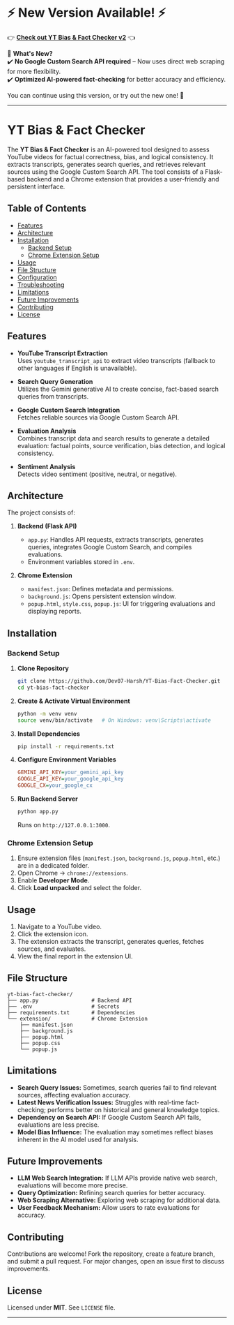 # ⚡ New Version Available! ⚡

👉 **[Check out YT Bias & Fact Checker v2](https://github.com/Dev07-Harsh/YT-Bias-Fact-Checker-v2)** 👈  

🔹 **What's New?**  
✔️ **No Google Custom Search API required** – Now uses direct web scraping for more flexibility.  
✔️ **Optimized AI-powered fact-checking** for better accuracy and efficiency.  

You can continue using this version, or try out the new one! 🚀  

---
# YT Bias & Fact Checker

The **YT Bias & Fact Checker** is an AI-powered tool designed to assess YouTube videos for factual correctness, bias, and logical consistency. It extracts transcripts, generates search queries, and retrieves relevant sources using the Google Custom Search API. The tool consists of a Flask-based backend and a Chrome extension that provides a user-friendly and persistent interface.

## Table of Contents

- [Features](#features)
- [Architecture](#architecture)
- [Installation](#installation)
  - [Backend Setup](#backend-setup)
  - [Chrome Extension Setup](#chrome-extension-setup)
- [Usage](#usage)
- [File Structure](#file-structure)
- [Configuration](#configuration)
- [Troubleshooting](#troubleshooting)
- [Limitations](#limitations)
- [Future Improvements](#future-improvements)
- [Contributing](#contributing)
- [License](#license)

## Features

- **YouTube Transcript Extraction**\
  Uses `youtube_transcript_api` to extract video transcripts (fallback to other languages if English is unavailable).

- **Search Query Generation**\
  Utilizes the Gemini generative AI to create concise, fact-based search queries from transcripts.

- **Google Custom Search Integration**\
  Fetches reliable sources via Google Custom Search API.

- **Evaluation Analysis**\
  Combines transcript data and search results to generate a detailed evaluation: factual points, source verification, bias detection, and logical consistency.

- **Sentiment Analysis**\
  Detects video sentiment (positive, neutral, or negative).

## Architecture

The project consists of:

1. **Backend (Flask API)**

   - `app.py`: Handles API requests, extracts transcripts, generates queries, integrates Google Custom Search, and compiles evaluations.
   - Environment variables stored in `.env`.

2. **Chrome Extension**

   - `manifest.json`: Defines metadata and permissions.
   - `background.js`: Opens persistent extension window.
   - `popup.html`, `style.css`, `popup.js`: UI for triggering evaluations and displaying reports.

## Installation

### Backend Setup

1. **Clone Repository**
   ```bash
   git clone https://github.com/Dev07-Harsh/YT-Bias-Fact-Checker.git
   cd yt-bias-fact-checker
   ```
2. **Create & Activate Virtual Environment**
   ```bash
   python -m venv venv
   source venv/bin/activate   # On Windows: venv\Scripts\activate
   ```
3. **Install Dependencies**
   ```bash
   pip install -r requirements.txt
   ```
4. **Configure Environment Variables**
   ```ini
   GEMINI_API_KEY=your_gemini_api_key
   GOOGLE_API_KEY=your_google_api_key
   GOOGLE_CX=your_google_cx
   ```
5. **Run Backend Server**
   ```bash
   python app.py
   ```
   Runs on `http://127.0.0.1:3000`.

### Chrome Extension Setup

1. Ensure extension files (`manifest.json`, `background.js`, `popup.html`, etc.) are in a dedicated folder.
2. Open Chrome → `chrome://extensions`.
3. Enable **Developer Mode**.
4. Click **Load unpacked** and select the folder.

## Usage

1. Navigate to a YouTube video.
2. Click the extension icon.
3. The extension extracts the transcript, generates queries, fetches sources, and evaluates.
4. View the final report in the extension UI.

## File Structure

```
yt-bias-fact-checker/
├── app.py                 # Backend API
├── .env                   # Secrets
├── requirements.txt       # Dependencies
└── extension/             # Chrome Extension
    ├── manifest.json
    ├── background.js
    ├── popup.html
    ├── popup.css
    └── popup.js
```

## Limitations

- **Search Query Issues:** Sometimes, search queries fail to find relevant sources, affecting evaluation accuracy.
- **Latest News Verification Issues:** Struggles with real-time fact-checking; performs better on historical and general knowledge topics.
- **Dependency on Search API:** If Google Custom Search API fails, evaluations are less precise.
- **Model Bias Influence:** The evaluation may sometimes reflect biases inherent in the AI model used for analysis.

## Future Improvements

- **LLM Web Search Integration:** If LLM APIs provide native web search, evaluations will become more precise.
- **Query Optimization:** Refining search queries for better accuracy.
- **Web Scraping Alternative:** Exploring web scraping for additional data.
- **User Feedback Mechanism:** Allow users to rate evaluations for accuracy.

## Contributing

Contributions are welcome! Fork the repository, create a feature branch, and submit a pull request. For major changes, open an issue first to discuss improvements.

## License

Licensed under **MIT**. See `LICENSE` file.

---

